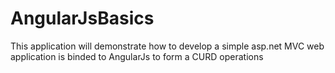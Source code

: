 AngularJsBasics
===============

This application will demonstrate how to develop a simple asp.net MVC web application is binded to AngularJs to form a CURD operations

